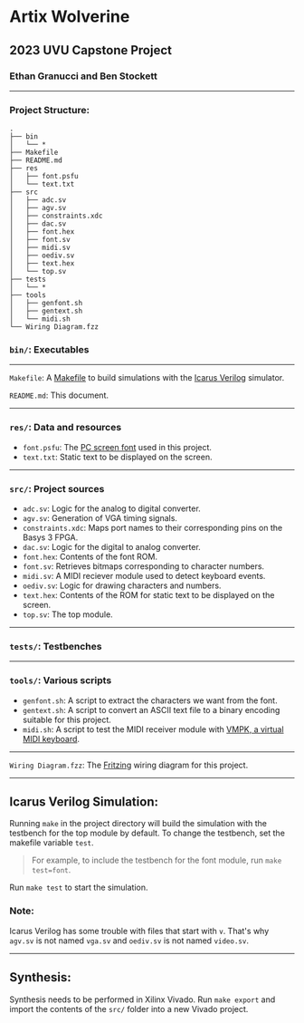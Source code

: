 # Artix Wolverine
## 2023 UVU Capstone Project
### Ethan Granucci and Ben Stockett

---

### Project Structure:

```
.
├── bin
│   └── *
├── Makefile
├── README.md
├── res
│   ├── font.psfu
│   └── text.txt
├── src
│   ├── adc.sv
│   ├── agv.sv
│   ├── constraints.xdc
│   ├── dac.sv
│   ├── font.hex
│   ├── font.sv
│   ├── midi.sv
│   ├── oediv.sv
│   ├── text.hex
│   └── top.sv
├── tests
│   └── *
├── tools
│   ├── genfont.sh
│   ├── gentext.sh
│   └── midi.sh
└── Wiring Diagram.fzz
```

### `bin/`: Executables

---

`Makefile`: A [Makefile](https://www.gnu.org/software/make) to build simulations with the [Icarus Verilog](http://iverilog.icarus.com) simulator.

`README.md`: This document.

---

### `res/`: Data and resources
- `font.psfu`: The [PC screen font](https://en.wikipedia.org/wiki/PC_Screen_Font) used in this project.
- `text.txt`: Static text to be displayed on the screen.

---

### `src/`: Project sources
- `adc.sv`: Logic for the analog to digital converter.
- `agv.sv`: Generation of VGA timing signals.
- `constraints.xdc`: Maps port names to their corresponding pins on the Basys 3 FPGA.
- `dac.sv`: Logic for the digital to analog converter.
- `font.hex`: Contents of the font ROM.
- `font.sv`: Retrieves bitmaps corresponding to character numbers.
- `midi.sv`: A MIDI reciever module used to detect keyboard events.
- `oediv.sv`: Logic for drawing characters and numbers.
- `text.hex`: Contents of the ROM for static text to be displayed on the screen.
- `top.sv`: The top module.

---

### `tests/`: Testbenches

---

### `tools/`: Various scripts
- `genfont.sh`: A script to extract the characters we want from the font.
- `gentext.sh`: A script to convert an ASCII text file to a binary encoding suitable for this project.
- `midi.sh`: A script to test the MIDI receiver module with [VMPK, a virtual MIDI keyboard](https://vmpk.sourceforge.io).

---

`Wiring Diagram.fzz`: The [Fritzing](https://fritzing.org) wiring diagram for this project.

---

## Icarus Verilog Simulation:

Running `make` in the project directory will build the simulation with the testbench for the top module by default. To change the testbench, set the makefile variable `test`.

> For example, to include the testbench for the font module, run `make test=font`.

Run `make test` to start the simulation.

### Note:

Icarus Verilog has some trouble with files that start with `v`. That's why `agv.sv` is not named `vga.sv` and `oediv.sv` is not named `video.sv`.

---

## Synthesis:

Synthesis needs to be performed in Xilinx Vivado. Run `make export` and import the contents of the `src/` folder into a new Vivado project.
